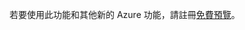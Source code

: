 若要使用此功能和其他新的 Azure 功能，請註冊[免費預覽](https://account.windowsazure.com/PreviewFeatures)。

<!---HONumber=July15_HO4-->
